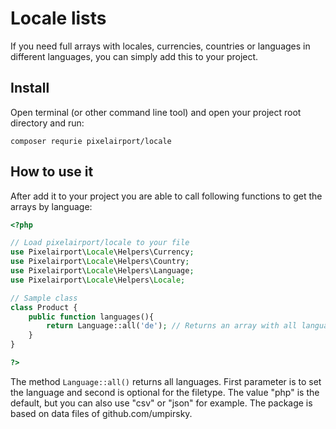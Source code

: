# Locale lists

If you need full arrays with locales, currencies, countries or languages in different languages,
you can simply add this to your project.

## Install

Open terminal (or other command line tool) and open your project root directory and run:

```composer requrie pixelairport/locale```

## How to use it

After add it to your project you are able to call following functions to get the arrays by language:

```php
<?php

// Load pixelairport/locale to your file
use Pixelairport\Locale\Helpers\Currency;
use Pixelairport\Locale\Helpers\Country;
use Pixelairport\Locale\Helpers\Language;
use Pixelairport\Locale\Helpers\Locale;

// Sample class
class Product {
	public function languages(){
		return Language::all('de'); // Returns an array with all languages in german
	}
}

?>
```

The method ```Language::all()``` returns all languages. First parameter is to set the language and second is optional for the filetype. The value "php" is the default, but you can also use "csv" or "json" for example. The package is based on data files of github.com/umpirsky.
